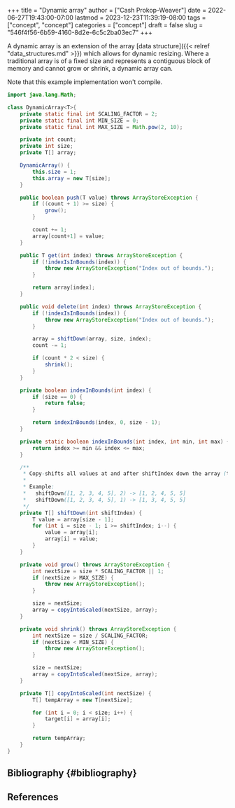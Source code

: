 +++
title = "Dynamic array"
author = ["Cash Prokop-Weaver"]
date = 2022-06-27T19:43:00-07:00
lastmod = 2023-12-23T11:39:19-08:00
tags = ["concept", "concept"]
categories = ["concept"]
draft = false
slug = "546f4f56-6b59-4160-8d2e-6c5c2ba03ec7"
+++

A dynamic array is an extension of the array [data structure]({{< relref "data_structures.md" >}}) which allows for dynamic resizing. Where a traditional array is of a fixed size and represents a contiguous block of memory and cannot grow or shrink, a dynamic array can.

Note that this example implementation won't compile.

```java
import java.lang.Math;

class DynamicArray<T>{
    private static final int SCALING_FACTOR = 2;
    private static final int MIN_SIZE = 0;
    private static final int MAX_SIZE = Math.pow(2, 10);

    private int count;
    private int size;
    private T[] array;

    DynamicArray() {
        this.size = 1;
        this.array = new T[size];
    }

    public boolean push(T value) throws ArrayStoreException {
        if ((count + 1) >= size) {
            grow();
        }

        count += 1;
        array[count+1] = value;
    }

    public T get(int index) throws ArrayStoreException {
        if (!indexIsInBounds(index)) {
            throw new ArrayStoreException("Index out of bounds.");
        }

        return array[index];
    }

    public void delete(int index) throws ArrayStoreException {
        if (!indexIsInBounds(index)) {
            throw new ArrayStoreException("Index out of bounds.");
        }

        array = shiftDown(array, size, index);
        count -= 1;

        if (count * 2 < size) {
            shrink();
        }
    }

    private boolean indexInBounds(int index) {
        if (size == 0) {
            return false;
        }

        return indexInBounds(index, 0, size - 1);
    }

    private static boolean indexInBounds(int index, int min, int max) {
        return index >= min && index <= max;
    }

    /**
     * Copy-shifts all values at and after shiftIndex down the array (to the left).
     *
     * Example:
     *   shiftDown([1, 2, 3, 4, 5], 2) -> [1, 2, 4, 5, 5]
     *   shiftDown([1, 2, 3, 4, 5], 1) -> [1, 3, 4, 5, 5]
     */
    private T[] shiftDown(int shiftIndex) {
        T value = array[size - 1];
        for (int i = size - 1; i >= shiftIndex; i--) {
            value = array[i];
            array[i] = value;
        }
    }

    private void grow() throws ArrayStoreException {
        int nextSize = size * SCALING_FACTOR || 1;
        if (nextSize > MAX_SIZE) {
            throw new ArrayStoreException();
        }

        size = nextSize;
        array = copyIntoScaled(nextSize, array);
    }

    private void shrink() throws ArrayStoreException {
        int nextSize = size / SCALING_FACTOR;
        if (nextSize < MIN_SIZE) {
            throw new ArrayStoreException();
        }

        size = nextSize;
        array = copyIntoScaled(nextSize, array);
    }

    private T[] copyIntoScaled(int nextSize) {
        T[] tempArray = new T[nextSize];

        for (int i = 0; i < size; i++) {
            target[i] = array[i];
        }

        return tempArray;
    }
}
```


## Bibliography {#bibliography}

## References

<style>.csl-entry{text-indent: -1.5em; margin-left: 1.5em;}</style><div class="csl-bib-body">
</div>
